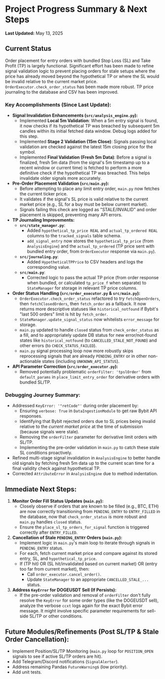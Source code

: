 # Project Progress Summary & Next Steps

**Last Updated:** May 13, 2025

## Current Status

Order placement for entry orders with bundled Stop Loss (SL) and Take Profit (TP) is largely functional. Significant effort has been made to refine signal validation logic to prevent placing orders for stale setups where the price has already moved beyond the hypothetical TP or where the SL would be invalid relative to the current market price. `OrderExecutor.check_order_status` has been made more robust. TP price journaling to the database and CSV has been improved.

### Key Accomplishments (Since Last Update):

*   **Signal Invalidation Enhancements (`src/analysis_engine.py`):**
    *   Implemented **Local 5m Validation**: When a 5m entry signal is found, it now checks if its hypothetical TP was breached by subsequent 5m candles within its initial fetched data window. Debug logs added for this step.
    *   Implemented **Stage 2 Validation (15m Close)**: Signals passing local validation are checked against the latest 15m closing price for the symbol.
    *   Implemented **Final Validation (Fresh 5m Data)**: Before a signal is finalized, fresh 5m data (from the signal's 5m timestamp up to a recent window or current time) is fetched to perform a more definitive check if the hypothetical TP was breached. This helps invalidate older signals more accurately.
*   **Pre-Order Placement Validation (`src/main.py`):**
    *   Before attempting to place any limit entry order, `main.py` now fetches the current ticker price.
    *   It validates if the signal's SL price is valid relative to the current market price (e.g., SL for a buy must be below current market).
    *   Signals failing this check are logged as "STALE/INVALID" and order placement is skipped, preventing many API errors.
*   **TP Journaling Improvements:**
    *   **`src/state_manager.py`**:
        *   Added `hypothetical_tp_price REAL` and `actual_tp_ordered REAL` columns to the `tracked_signals` table schema.
        *   `add_signal_entry` now stores the `hypothetical_tp_price` (from `AnalysisEngine`) and the `actual_tp_ordered` (TP price sent with bundled entry order, from `OrderExecutor` response via `main.py`).
    *   **`src/journaling.py`**:
        *   Added `HypotheticalTPPrice` to CSV headers and logs the corresponding value.
    *   **`src/main.py`**:
        *   Corrected logic to pass the actual TP price (from order response when bundled, or calculated `tp_price_f` when separate) to `StateManager` for storage in relevant TP price columns.
*   **Order Status Handling (`src/order_executor.py` & `src/main.py`):**
    *   `OrderExecutor.check_order_status` refactored to try `fetchOpenOrders`, then `fetchClosedOrders`, then `fetch_order` as a fallback. It now returns more descriptive statuses like `historical_notfound` if Bybit's "last 500 orders" limit is hit by `fetch_order`.
    *   `StateManager.update_signal_status` now whitelists `error_message` for storage.
    *   `main.py` updated to handle `closed` status from `check_order_status` as a fill, and to appropriately update DB status for new error/not-found states like `historical_notfound` (to `CANCELLED_STALE_NOT_FOUND`) and other errors (to `CHECK_STATUS_FAILED`).
    *   `main.py` signal processing loop now more robustly skips reprocessing signals that are already `PENDING_ENTRY` or in other non-actionable states (including `UNKNOWN_API_STATUS`).
*   **API Parameter Correction (`src/order_executor.py`):**
    *   Removed potentially problematic `orderFilter: 'tpslOrder'` from `default_params` in `place_limit_entry_order` for derivative orders with bundled SL/TP.

### Debugging Journey Summary:

*   Addressed `KeyError: '"retCode"'` during order placement by:
    *   Ensuring `verbose: True` in `DataIngestionModule` to get raw Bybit API responses.
    *   Identifying that Bybit rejected orders due to SL prices being invalid relative to the *current market price* at the time of submission (because signals were stale).
    *   Removing the `orderFilter` parameter for derivative limit orders with SL/TP.
    *   Implementing the pre-order validation in `main.py` to catch these stale SL conditions proactively.
*   Refined multi-stage signal invalidation in `AnalysisEngine` to better handle old signals by fetching fresh 5m data up to the current scan time for a final validity check against hypothetical TP.
*   Corrected `AttributeError` in `AnalysisEngine` due to method indentation.

## Immediate Next Steps:

1.  **Monitor Order Fill Status Updates (`main.py`):**
    *   Closely observe if orders that are known to be filled (e.g., BTC, ETH) are now correctly transitioning from `PENDING_ENTRY` to `ENTRY_FILLED` in the database, now that `check_order_status` is more robust and `main.py` handles `closed` status.
    *   Ensure the `place_sl_tp_orders_for_signal` function is triggered correctly after `ENTRY_FILLED`.
2.  **Cancellation of Stale `PENDING_ENTRY` Orders (`main.py`):**
    *   Implement logic in `main.py`'s main loop to iterate through signals in `PENDING_ENTRY` status.
    *   For each, fetch current market price and compare against its stored entry, SL, and `hypothetical_tp_price`.
    *   If (TP hit) OR (SL hit/invalidated based on current market) OR (entry too far from current market), then:
        *   Call `order_executor.cancel_order()`.
        *   Update `StateManager` to an appropriate `CANCELLED_STALE_...` status.
3.  **Address `KeyError` for DOGEUSDT Sell (If Persists):**
    *   If the pre-order validation and removal of `orderFilter` don't fully resolve the `KeyError` for some order types (like the DOGEUSDT sell), analyze the verbose `ccxt` logs again for the exact Bybit error message. It might involve specific parameter requirements for sell-side SL/TP or other conditions.

## Future Modules/Refinements (Post SL/TP & Stale Order Cancellation):

*   Implement Position/SL/TP Monitoring (`main.py` loop for `POSITION_OPEN` signals to see if active SL/TP orders are hit).
*   Add Telegram/Discord notifications (`SignalAlerter`).
*   Address remaining Pandas `FutureWarning`s (low priority).
*   Add unit tests.